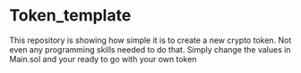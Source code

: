 # Token_template
This repository is showing how simple it is to create a new crypto token. Not even any programming skills needed to do that. Simply change the values in Main.sol and your ready to go with your own token
